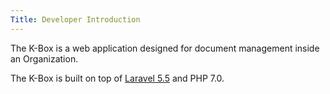 ```yaml
---
Title: Developer Introduction
---
```


The K-Box is a web application designed for document management inside an Organization.

The K-Box is built on top of [Laravel 5.5](http://laravel.com/docs/5.5/) and PHP 7.0.
